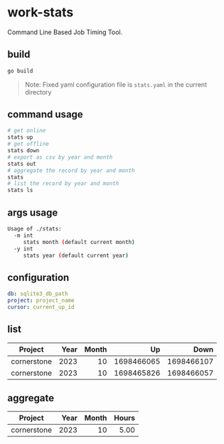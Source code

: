 # work-stats

Command Line Based Job Timing Tool.

## build

```sh
go build
```

> Note: Fixed yaml configuration file is `stats.yaml` in the current directory

## command usage

```sh
# get online
stats up
# get offline
stats down
# export as csv by year and month
stats out
# aggregate the record by year and month
stats
# list the record by year and month
stats ls
```

## args usage

```sh
Usage of ./stats:
  -m int
     stats month (default current month)
  -y int
     stats year (default current year)
```

## configuration

```yaml
db: sqlite3_db_path
project: project_name
cursor: current_up_id
```

## list

|   Project   | Year | Month |         Up |       Down |
| :---------: | ---: | ----: | ---------: | ---------: |
| cornerstone | 2023 |    10 | 1698466065 | 1698466107 |
| cornerstone | 2023 |    10 | 1698465826 | 1698466057 |

## aggregate

|   Project   | Year | Month | Hours |
| :---------: | ---: | ----: | ----: |
| cornerstone | 2023 |    10 |  5.00 |
